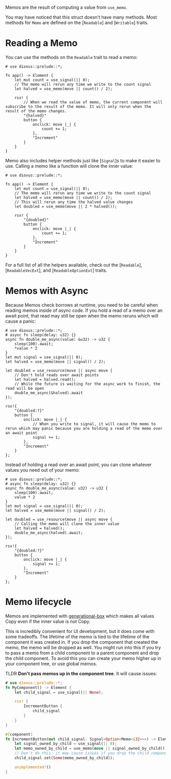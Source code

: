 Memos are the result of computing a value from `use_memo`.

You may have noticed that this struct doesn't have many methods. Most methods for `Memo` are defined on the [`Readable`] and [`Writable`] traits.

# Reading a Memo

You can use the methods on the `Readable` trait to read a memo:

```rust, no_run
# use dioxus::prelude::*;

fn app() -> Element {
    let mut count = use_signal(|| 0);
    // The memo will rerun any time we write to the count signal
    let halved = use_memo(move || count() / 2);

    rsx! {
        // When we read the value of memo, the current component will subscribe to the result of the memo. It will only rerun when the result of the memo changes.
        "{halved}"
        button {
            onclick: move |_| {
                count += 1;
            },
            "Increment"
        }
    }
}
```

Memo also includes helper methods just like [`Signal`]s to make it easier to use. Calling a memo like a function will clone the inner value:

```rust, no_run
# use dioxus::prelude::*;

fn app() -> Element {
    let mut count = use_signal(|| 0);
    // The memo will rerun any time we write to the count signal
    let halved = use_memo(move || count() / 2);
    // This will rerun any time the halved value changes
    let doubled = use_memo(move || 2 * halved());

    rsx! {
        "{doubled}"
        button {
            onclick: move |_| {
                count += 1;
            },
            "Increment"
        }
    }
}
```

For a full list of all the helpers available, check out the [`Readable`], [`ReadableVecExt`], and [`ReadableOptionExt`] traits.

# Memos with Async

Because Memos check borrows at runtime, you need to be careful when reading memos inside of async code. If you hold a read of a memo over an await point, that read may still be open when the memo reruns which will cause a panic:

```rust, no_run
# use dioxus::prelude::*;
# async fn sleep(delay: u32) {}
async fn double_me_async(value: &u32) -> u32 {
    sleep(100).await;
    *value * 2
}
let mut signal = use_signal(|| 0);
let halved = use_memo(move || signal() / 2);

let doubled = use_resource(move || async move {
    // Don't hold reads over await points
    let halved = halved.read();
    // While the future is waiting for the async work to finish, the read will be open
    double_me_async(&halved).await
});

rsx!{
    "{doubled:?}"
    button {
        onclick: move |_| {
            // When you write to signal, it will cause the memo to rerun which may panic because you are holding a read of the memo over an await point
            signal += 1;
        },
        "Increment"
    }
};
```

Instead of holding a read over an await point, you can clone whatever values you need out of your memo:

```rust, no_run
# use dioxus::prelude::*;
# async fn sleep(delay: u32) {}
async fn double_me_async(value: u32) -> u32 {
    sleep(100).await;
    value * 2
}
let mut signal = use_signal(|| 0);
let halved = use_memo(move || signal() / 2);

let doubled = use_resource(move || async move {
    // Calling the memo will clone the inner value
    let halved = halved();
    double_me_async(halved).await;
});

rsx!{
    "{doubled:?}"
    button {
        onclick: move |_| {
            signal += 1;
        },
        "Increment"
    }
};
```

# Memo lifecycle

Memos are implemented with [generational-box](https://crates.io/crates/generational-box) which makes all values Copy even if the inner value is not Copy.

This is incredibly convenient for UI development, but it does come with some tradeoffs. The lifetime of the memo is tied to the lifetime of the component it was created in. If you drop the component that created the memo, the memo will be dropped as well. You might run into this if you try to pass a memo from a child component to a parent component and drop the child component. To avoid this you can create your memo higher up in your component tree, or use global memos.

TLDR **Don't pass memos up in the component tree**. It will cause issues:

```rust
# use dioxus::prelude::*;
fn MyComponent() -> Element {
    let child_signal = use_signal(|| None);

    rsx! {
        IncrementButton {
            child_signal
        }
    }
}

#[component]
fn IncrementButton(mut child_signal: Signal<Option<Memo<i32>>>) -> Element {
    let signal_owned_by_child = use_signal(|| 0);
    let memo_owned_by_child = use_memo(move || signal_owned_by_child() * 2);
    // Don't do this: it may cause issues if you drop the child component
    child_signal.set(Some(memo_owned_by_child));

    unimplemented!()
}
```
